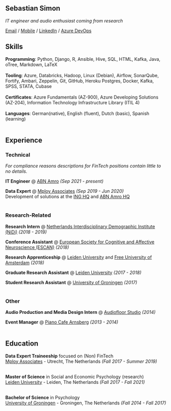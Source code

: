 ## **Sebastian Simon**

_IT engineer and audio enthusiast coming from research_ <br>

[Email](mailto:crownless_empire@icloud.com) / [Mobile](tel:0031623724973) / [LinkedIn](https://www.linkedin.com/in/sebastians-url/) / [Azure DevOps](https://dev.azure.com/sebastian-simon/) 
<br>

## **Skills**

**Programming**: Python, Django, R, Ansible, Hive, SQL, HTML, Kafka, Java, oTree, Markdown, LaTeX <br><br>
**Tooling**: Azure, Databricks, Hadoop, Linux (Debian), Airflow, SonarQube, Fortify, Ambari, Zeppelin, Git, GitHub, Heroku Postgres, Docker, Kafka, SPSS, STATA, Cubase <br><br>
**Certificates**: Azure Fundamentals (AZ-900), Azure Developing Solutions (AZ-204), Information Technology Infrastructure Library (ITIL 4) <br><br>
**Languages**: German(native), English (fluent), Dutch (basic), Spanish (learning) 
<br><br>

## **Experience**

### Technical

_For compliance reasons descriptions for FinTech positions contain little to no details._

**IT Engineer** @ [ABN Amro](https://www.abnamro.nl/en/personal/index.html) _(Sep 2021 - present)_
<br>

**Data Expert** @ [Mploy Associates](https://www.mployassociates.com) _(Sep 2019 - Jun 2020)_ <br>
Development of solutions at the [ING HQ](https://www.ing.nl/particulier/english/index.html) and [ABN Amro HQ](https://www.abnamro.nl/en/personal/index.html)
<br><br>
    
### Research-Related

**Research Intern** @ [Netherlands Interdisciplinary Demographic Institute (NiDi)](https://www.knaw.nl/en/institutes/nidi) _(2018 - 2019)_ 
<br>

**Conference Assistant** @ [European Society for Cognitive and Affective Neuroscience (ESCAN)](https://escaneurosci.eu) _(2018)_ 
<br>

**Research Apprenticeship** @ [Leiden University](https://www.universiteitleiden.nl/en/) and [Free University of Amsterdam](https://vu.nl/en) _(2018)_ 
<br>

**Graduate Research Assistant** @ [Leiden University](https://www.universiteitleiden.nl/en/) _(2017 - 2018)_ 
<br>

**Student Research Assistant** @ [University of Groningen](https://www.rug.nl) _(2017)_ 
<br><br>

### Other

**Audio Production and Media Design Intern** @ [Audiofloor Studio](https://audiofloor.de) _(2014)_ 
<br>

**Event Manager** @ [Piano Cafe Arnsberg](http://www.wogibts.com/kunden/deutschland/nordrhein-westfalen/hochsauerlandkreis/arnsberg/piano_cafe_cocktails_portugiesische_spezialitaeten/index.php?id=3748) _(2013 - 2014)_ 
<br><br>

## **Education**

**Data Expert Traineeship** focused on (Non) FinTech<br>
[Mploy Associates](https://www.mployassociates.com) - Utrecht, The Netherlands _(Fall 2017 - Summer 2019)_ <br><br>

**Master of Science** in Social and Economic Psychology (research) <br>
[Leiden University](https://www.universiteitleiden.nl/en/) - Leiden, The Netherlands _(Fall 2017 - Fall 2021)_ <br><br>

**Bachelor of Science** in Psychology<br>
[University of Groningen](https://www.rug.nl) - Groningen, The Netherlands _(Fall 2014 - Fall 2017)_ <br><br>